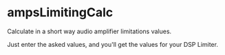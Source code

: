 # ampsLimitingCalc

Calculate in a short way audio amplifier limitations values.

Just enter the asked values, and you'll get the values for your DSP Limiter.
